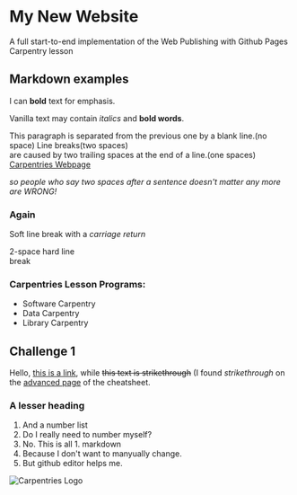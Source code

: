 # My New Website
A full start-to-end implementation of the Web Publishing with Github Pages Carpentry lesson

## Markdown examples
I can **bold** text for emphasis.

Vanilla text may contain *italics* and **bold words**.

This paragraph is separated from the previous one by a blank line.(no space)
Line breaks(two spaces)  
are caused by two trailing spaces at the end of a line.(one spaces) 
[Carpentries Webpage](https://carpentries.org/)

*so people who say two spaces after a sentence doesn't matter any more are WRONG!*

### Again
Soft line
break with a *carriage return*

2-space hard line  
break

### Carpentries Lesson Programs:
- Software Carpentry
- Data Carpentry
- Library Carpentry

## Challenge 1
Hello, [this is a link](https://ucsbcarpentry.github.io), while ~~this text is strikethrough~~
(I found *strikethrough* on the [advanced page](https://www.markdownguide.org/extended-syntax/#strikethrough) of the cheatsheet.

### A lesser heading
1. And a number list
2. Do I really need to number myself?
1. No. This is all 1. markdown
1. Because I don't want to manyually change.
1. But github editor helps me.

![Carpentries Logo](https://github.com/carpentries/carpentries.org/raw/main/images/TheCarpentries-opengraph.png)
